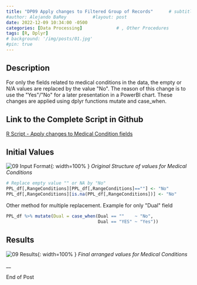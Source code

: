 ```yaml
---
title: "DP09 Apply changes to Filtered Group of Records"      # subtitle: "Description of R Scripts for data processing."
#author: Alejando BaRey          #layout: post
date: 2022-12-09 10:34:00 -0500
categories: [Data Processing]             # , Other Procedures
tags: [R, Dplyr]
# background: '/img/posts/01.jpg'
#pin: true
---
```


## Description

For only the fields related to medical conditions in the data, the empty or N/A values are replaced by the value "No". The reason of this change is to use the "Yes"/"No" for a later presentation in a PowerBI chart. These changes are applied using dplyr functions mutate and case_when.

## Link to the Complete Script in Github
[R Script - Apply changes to Medical Condition fields](https://github.com/albarey33/Data_Analysis_R/blob/main/09%20Apply%20changes%20to%20Medical%20Condition%20fields.R)


## Initial Values
![09 Input Format](/images/DataProcess/09_Medical_Conditional_original_format.PNG){: width=100% }   <!--# {: width="550" height="350" }-->
_Original Structure of values for Medical Conditions_

```R
# Replace empty value "" or NA by "No"
PPL_df[,RangeConditions][PPL_df[,RangeConditions]==""] <- "No"
PPL_df[,RangeConditions][is.na(PPL_df[,RangeConditions])] <- "No"
```

Other method for multiple replacement. Example for only "Dual" field
```R
PPL_df %>% mutate(Dual = case_when(Dual == ""    ~ "No", 
                                   Dual == "YES" ~ "Yes"))
```

## Results
![09 Results](/images/DataProcess/09_Medical_Conditional_final_structure.PNG){: width=100% }   <!--# {: width="550" height="350" }-->
_Final arranged values for Medical Conditions_



__

End of Post


